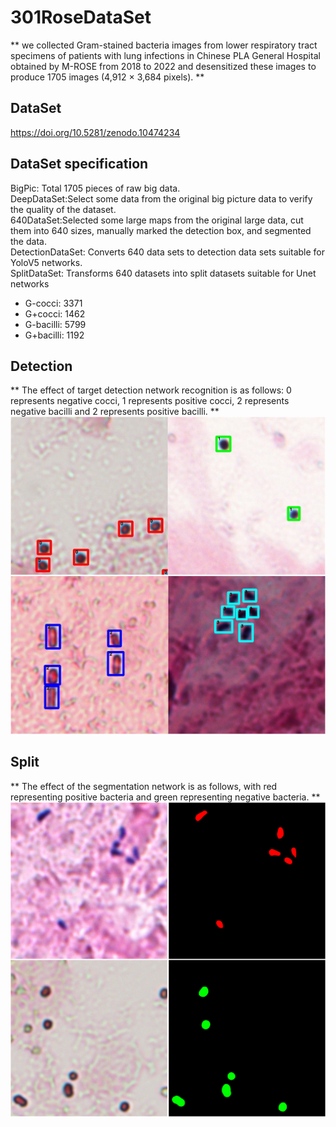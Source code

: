 # 301RoseDataSet
** we collected Gram-stained bacteria images from lower respiratory tract specimens of patients with lung infections in Chinese PLA General Hospital obtained by M-ROSE from 2018 to 2022 and desensitized these images to produce 1705 images (4,912 × 3,684 pixels). **
## DataSet
https://doi.org/10.5281/zenodo.10474234
## DataSet specification
BigPic: Total 1705 pieces of raw big data.
<br>
DeepDataSet:Select some data from the original big picture data to verify the quality of the dataset.
<br>
640DataSet:Selected some large maps from the original large data, cut them into 640 sizes, manually marked the detection box, and segmented the data.
<br>
DetectionDataSet: Converts 640 data sets to detection data sets suitable for YoloV5 networks.
<br>
SplitDataSet: Transforms 640 datasets into split datasets suitable for Unet networks
<br>
* G-cocci: 3371
* G+cocci: 1462
* G-bacilli: 5799
* G+bacilli: 1192

## Detection
** The effect of target detection network recognition is as follows: 0 represents negative cocci, 1 represents positive cocci, 2 represents negative bacilli and 2 represents positive bacilli. **
<br>
![image](https://github.com/Quanlab-Bioimage/301RoseDataSet/blob/main/images/Detection.png)


## Split
** The effect of the segmentation network is as follows, with red representing positive bacteria and green representing negative bacteria. **
<br>
![image](https://github.com/Quanlab-Bioimage/301RoseDataSet/blob/main/images/Split.png)
